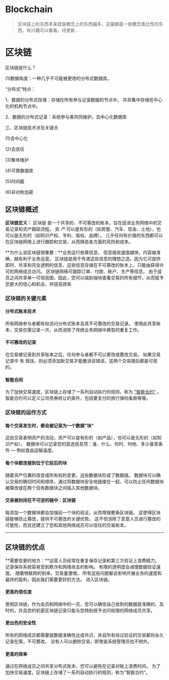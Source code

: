 # Blockchain


> 区块链上的东西本来就是概念上的东西偏多，这偏都是一些概念类比性的东西，有兴趣可以看看。待更新...

# 区块链

区块链是什么？

(1)数据角度：一种几乎不可能被更改的分布式数据库。

“分布式”特点：

1、数据的分布式存储：存储在所有参与记录数据的节点中， 并非集中存储在中心化的机构节点中。

2、数据的分布式记录：系统参与者共同维护。去中心化数据库



三、区块链技术涉及关键点

(1)去中心化

(2)去信任

(3)集体维护

(4)可靠数据库

(5)时间截

(6)非对称加密



## 区块链概述

**区块链定义：** 区块链 是一个共享的、不可篡改的账本，旨在促进业务网络中的交易记录和资产跟踪流程。 资 *产* 可以是有形的（如房屋、汽车、现金、土地），也可以是无形的（如知识产权、专利、版权、品牌）。 几乎任何有价值的东西都可以在区块链网络上进行跟踪和交易，从而降低各方面的风险和成本。

**为什么说区块链很重要：**业务运行依靠信息。 信息接收速度越快，内容越准确，越有利于业务运营。 区块链是用于传递这些信息的理想之选，因为它可提供即时、共享和完全透明的信息，这些信息存储在不可篡改的账本上，只能由获得许可的网络成员访问。 区块链网络可跟踪订单、付款、帐户、生产等信息。 由于成员之间共享单一可信视图，因此，您可以端到端地查看交易的所有细节，从而赋予您更大的信心和机会，并提高效率

### 区块链的关键元素

#### 分布式账本技术

所有网络参与者都有权访问分布式账本及其不可篡改的交易记录。 使用此共享账本，交易仅需记录一次，从而消除了传统业务网络中典型的重复工作。

#### 不可篡改的记录

在交易被记录到共享账本之后，任何参与者都不可以更改或篡改交易。 如果交易记录中 有 错误，则必须添加新交易才能撤消该错误，这两个交易随后都是可视的。

#### 智能合同

为了加快交易速度，区块链上存储了一系列自动执行的规则，称为 ["智能合约"](https://www.ibm.com/cn-zh/topics/smart-contracts) 。 智能合约可以定义公司债券转让的条件，包括要支付的旅行保险条款等等。

### 区块链的运作方式

#### 每个交易发生时，都会被记录为一个数据"块"

这些交易表明资产的流动，资产可以是有形的（如产品），也可以是无形的（如知识产权）。 数据块可以记录您的首选信息项：谁、什么、何时、何地、多少甚至条件 — 例如食品运输温度。

#### 每个块都连接到位于它前后的块

随着资产位置的改变或所有权的变更，这些数据块形成了数据链。 数据块可以确认交易的确切时间和顺序，通过将数据块安全地链接在一起，可以防止任何数据块被篡改或在两个现有数据块之间插入其他数据块。

#### 交易被封闭在不可逆的链中：区块链

每添加一个数据块都会加强前一个块的验证，从而增强整条区块链。 这使得区块链能够防止篡改，提供不可更改的关键优势。 这不但消除了恶意人员进行篡改的可能性，而且还建立了您和其他网络成员可以信任的交易账本。

------

## 区块链的优点

**需要变更的地方：**运营人员经常在重复保存记录和第三方验证上浪费精力。 记录保存系统容易受到欺诈和网络攻击的影响。 有限的透明度会减慢数据验证速度。 随着物联网的到来，交易量激增。 所有这些问题都会影响开展业务的速度和最终的盈利，因此我们需要更好的方法。 进入区块链。

#### 更高的信任度

使用区块链，作为会员制网络中的一员，您可以确信自己收到的数据是准确的、及时的，并且您的机密区块链记录只能与您特别授予访问权限的网络成员共享。

#### 更出色的安全性

所有的网络成员都需要就数据准确性达成共识，并且所有经过验证的交易都将永久记录在案，不可篡改。 没有人可以删除交易，即使是系统管理员也不例外。

#### 更高的效率

通过在网络成员之间共享分布式账本，您可以避免在记录对账上浪费时间。 为了加快交易速度，区块链上存储了一系列自动执行的规则，称为"智能合约"。

